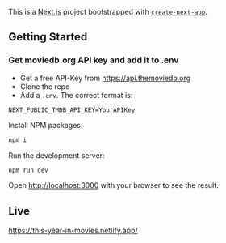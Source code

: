 This is a [Next.js](https://nextjs.org) project bootstrapped with [`create-next-app`](https://nextjs.org/docs/app/api-reference/create-next-app).

## Getting Started

### Get moviedb.org API key and add it to .env
- Get a free API-Key from https://api.themoviedb.org
- Clone the repo
- Add a `.env`. The correct format is:
```
NEXT_PUBLIC_TMDB_API_KEY=YourAPIKey
```

Install NPM packages:
```bash
npm i
```

Run the development server:

```bash
npm run dev
```

Open [http://localhost:3000](http://localhost:3000) with your browser to see the result.

## Live
https://this-year-in-movies.netlify.app/
